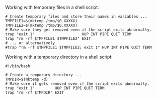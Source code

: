 Working with temporary files in a shell script:

    # Create temporary files and store their names in variables ...
    TMPFILE1=$(mktemp /tmp/$0.XXXXX)
    TMPFILE2=$(mktemp /tmp/$0.XXXXX)
    # Make sure they get removed even if the script exits abnormally.
    trap "exit 1"                     HUP INT PIPE QUIT TERM
    trap "rm -rf $TMPFILE1 $TMPFILE2" EXIT
    # ... or alternatively
    #trap "rm -rf $TMPFILE1 $TMPFILE2; exit 1" HUP INT PIPE QUIT TERM

Working with a temporary directory in a shell script:

```
#!/bin/bash

# Create a temporary directory ...
TMPDIR=$(mktemp -d)
# Make sure it gets removed even if the script exits abnormally.
trap "exit 1"         HUP INT PIPE QUIT TERM
trap "rm -rf $TMPDIR" EXIT
```
